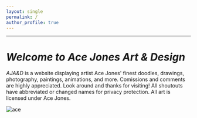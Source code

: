 ```yaml
---
layout: single
permalink: /
author_profile: true
---
```


______________________________________
# *Welcome to Ace Jones Art & Design*
*AJA&D* is a website displaying artist Ace Jones' finest doodles, drawings, photography, paintings, animations, and more. Comissions and comments are highly appreciated. Look around and thanks for visiting!
All shoutouts have abbreviated or changed names for privacy protection.
All art is licensed under Ace Jones.

![ace](/great_gatsbys/IMG_0597.PNG)
